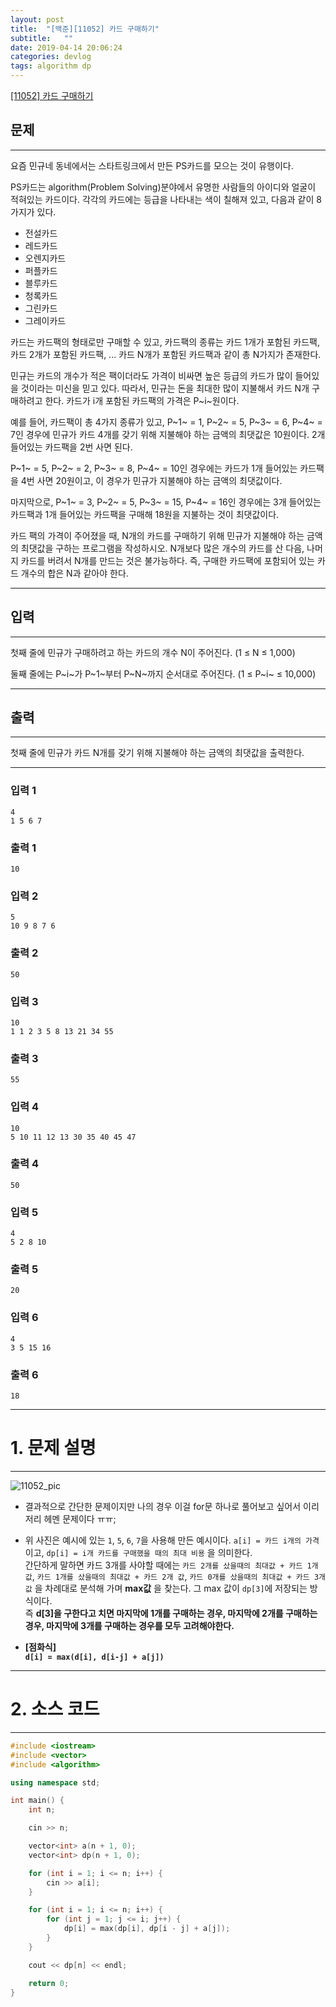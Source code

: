 ```yaml
---
layout: post
title:  "[백준][11052] 카드 구매하기"
subtitle:   ""
date: 2019-04-14 20:06:24
categories: devlog
tags: algorithm dp
---
```


[[11052] 카드 구매하기](https://boj.kr/11052)  


## 문제

- - -


요즘 민규네 동네에서는 스타트링크에서 만든 PS카드를 모으는 것이 유행이다.

PS카드는 algorithm(Problem Solving)분야에서 유명한 사람들의 아이디와 얼굴이 적혀있는 카드이다. 각각의 카드에는 등급을 나타내는 색이 칠해져 있고, 다음과 같이 8가지가 있다.

- 전설카드
- 레드카드
- 오렌지카드
- 퍼플카드
- 블루카드
- 청록카드
- 그린카드
- 그레이카드

카드는 카드팩의 형태로만 구매할 수 있고, 카드팩의 종류는 카드 1개가 포함된 카드팩, 카드 2개가 포함된 카드팩, ... 카드 N개가 포함된 카드팩과 같이 총 N가지가 존재한다.

민규는 카드의 개수가 적은 팩이더라도 가격이 비싸면 높은 등급의 카드가 많이 들어있을 것이라는 미신을 믿고 있다. 따라서, 민규는 돈을 최대한 많이 지불해서 카드 N개 구매하려고 한다. 카드가 i개 포함된 카드팩의 가격은 P~i~원이다.

예를 들어, 카드팩이 총 4가지 종류가 있고, P~1~ = 1, P~2~ = 5, P~3~ = 6, P~4~ = 7인 경우에 민규가 카드 4개를 갖기 위해 지불해야 하는 금액의 최댓값은 10원이다. 2개 들어있는 카드팩을 2번 사면 된다.

P~1~ = 5, P~2~ = 2, P~3~ = 8, P~4~ = 10인 경우에는 카드가 1개 들어있는 카드팩을 4번 사면 20원이고, 이 경우가 민규가 지불해야 하는 금액의 최댓값이다.

마지막으로, P~1~ = 3, P~2~ = 5, P~3~ = 15, P~4~ = 16인 경우에는 3개 들어있는 카드팩과 1개 들어있는 카드팩을 구매해 18원을 지불하는 것이 최댓값이다.

카드 팩의 가격이 주어졌을 때, N개의 카드를 구매하기 위해 민규가 지불해야 하는 금액의 최댓값을 구하는 프로그램을 작성하시오. N개보다 많은 개수의 카드를 산 다음, 나머지 카드를 버려서 N개를 만드는 것은 불가능하다. 즉, 구매한 카드팩에 포함되어 있는 카드 개수의 합은 N과 같아야 한다.


- - -


## 입력


- - -


첫째 줄에 민규가 구매하려고 하는 카드의 개수 N이 주어진다. (1 ≤ N ≤ 1,000)

둘째 줄에는 P~i~가 P~1~부터 P~N~까지 순서대로 주어진다. (1 ≤ P~i~ ≤ 10,000)


- - -


## 출력

- - -


첫째 줄에 민규가 카드 N개를 갖기 위해 지불해야 하는 금액의 최댓값을 출력한다.


- - -


### 입력 1

```
4
1 5 6 7
```

### 출력 1

```
10
```

### 입력 2

```
5
10 9 8 7 6
```

### 출력 2

```
50
```

### 입력 3

```
10
1 1 2 3 5 8 13 21 34 55
```

### 출력 3

```
55
```

### 입력 4

```
10
5 10 11 12 13 30 35 40 45 47
```

### 출력 4

```
50
```

### 입력 5

```
4
5 2 8 10
```

### 출력 5

```
20
```

### 입력 6

```
4
3 5 15 16
```

### 출력 6

```
18
```


* * *




# 1. 문제 설명

- - -


![11052_pic](https://drive.google.com/uc?id=1KjRRQv0p9Po74JFI5WFtqyFdckDPWRWq)


- 결과적으로 간단한 문제이지만 나의 경우 이걸 for문 하나로 풀어보고 싶어서 이리저리 헤멘 문제이다 ㅠㅠ;

- 위 사진은 예시에 있는 `1`, `5`, `6`, `7`을 사용해 만든 예시이다. `a[i] = 카드 i개의 가격`이고, `dp[i] = i개 카드를 구매했을 때의 최대 비용` 을 의미한다.  
 간단하게 말하면 카드 3개를 사야할 때에는 `카드 2개를 샀을때의 최대값 + 카드 1개  값`, `카드 1개를 샀을때의 최대값 + 카드 2개 값`, `카드 0개를 샀을때의 최대값 + 카드 3개 값` 을 차례대로 분석해 가며 **max값** 을 찾는다. 그 max 값이 `dp[3]`에 저장되는 방식이다.  
 즉 **d[3]을 구한다고 치면 마지막에 1개를 구매하는 경우, 마지막에 2개를 구매하는경우, 마지막에 3개를 구매하는 경우를 모두 고려해야한다.**

- **[점화식]**  
 **`d[i] = max(d[i], d[i-j] + a[j])`**



- - -




# 2. 소스 코드


- - -


```cpp
#include <iostream>
#include <vector>
#include <algorithm>

using namespace std;

int main() {
	int n;

	cin >> n;

	vector<int> a(n + 1, 0);
	vector<int> dp(n + 1, 0);

	for (int i = 1; i <= n; i++) {
		cin >> a[i];
	}

	for (int i = 1; i <= n; i++) {
		for (int j = 1; j <= i; j++) {
			dp[i] = max(dp[i], dp[i - j] + a[j]);
		}
	}

	cout << dp[n] << endl;

	return 0;
}
```